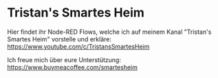 # Tristan's Smartes Heim
Hier findet ihr Node-RED Flows, welche ich auf meinem Kanal "Tristan's Smartes Heim" vorstelle und erkläre: 
https://www.youtube.com/c/TristansSmartesHeim

Ich freue mich über eure Unterstützung:
https://www.buymeacoffee.com/smartesheim
